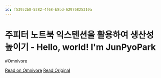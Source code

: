 ```yaml
---
id: f53952b8-5282-4f68-b8bd-62976825310a
---
```


# 주피터 노트북 익스텐션을 활용하여 생산성 높이기 - Hello, world! I'm JunPyoPark
#Omnivore

[Read on Omnivore](https://omnivore.app/me/hello-world-i-m-jun-pyo-park-18d9e74ec6d)
[Read Original](https://junpyopark.github.io/Jupyter_Extension/)

